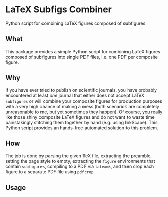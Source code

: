 # LaTeX Subfigs Combiner

Python script for combining LaTeX figures composed of subfigures.

## What

This package provides a simple Python script for combining LaTeX figures composed of subfigures into single PDF files, i.e. one PDF per composite figure.

## Why

If you have ever tried to publish on scientific journals, you have probably encountered at least *one* journal that either does not accept LaTeX `subfigures` or will combine your composite figures for production purposes with a very high chance of making a mess (both scenarios are completely unreasonable to me, but yet sometimes they happen).
Of course, you really like those shiny composite LaTeX figures and do not want to waste time painstakingly stitching them together by hand (e.g. using InkScape).
This Python script provides an hands-free automated solution to this problem.

## How

The job is done by parsing the given TeX file, extracting the preamble, setting the page style to empty, extracting the `figure` environments that contain `subfigures`, compiling to a PDF via `latexmk`, and then crop each figure to a separate PDF file using `pdfcrop`.

## Usage

<!-- TODO -->